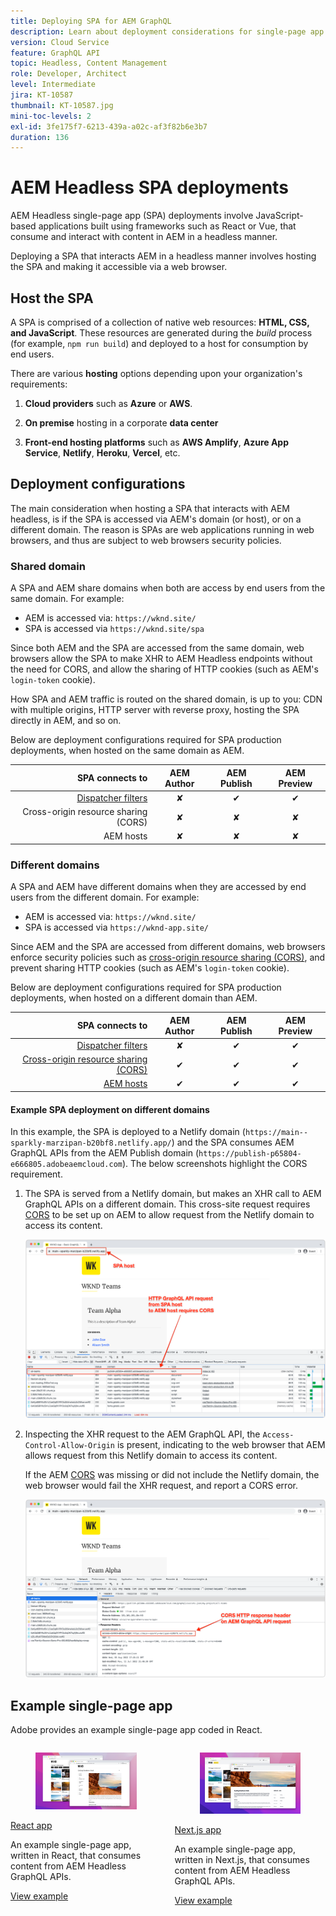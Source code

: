 ```yaml
---
title: Deploying SPA for AEM GraphQL
description: Learn about deployment considerations for single-page app (SPA) AEM Headless deployments.
version: Cloud Service
feature: GraphQL API
topic: Headless, Content Management
role: Developer, Architect
level: Intermediate
jira: KT-10587
thumbnail: KT-10587.jpg
mini-toc-levels: 2
exl-id: 3fe175f7-6213-439a-a02c-af3f82b6e3b7
duration: 136
---
```

# AEM Headless SPA deployments

AEM Headless single-page app (SPA) deployments involve JavaScript-based applications built using frameworks such as React or Vue, that consume and interact with content in AEM in a headless manner.

Deploying a SPA that interacts AEM in a headless manner involves hosting the SPA and making it accessible via a web browser.

## Host the SPA

A SPA is comprised of a collection of native web resources: **HTML, CSS, and JavaScript**. These resources are generated during the _build_ process (for example, `npm run build`) and deployed to a host for consumption by end users.

There are various **hosting** options depending upon your organization's requirements:

1. **Cloud providers** such as **Azure** or **AWS**.

2. **On premise** hosting in a corporate **data center**

3. **Front-end hosting platforms** such as **AWS Amplify**, **Azure App Service**, **Netlify**, **Heroku**, **Vercel**, etc.

## Deployment configurations

The main consideration when hosting a SPA that interacts with AEM headless, is if the SPA is accessed via AEM's domain (or host), or on a different domain.  The reason is SPAs are web applications running in web browsers, and thus are subject to web browsers security policies. 

### Shared domain

A SPA and AEM share domains when both are access by end users from the same domain. For example:

+ AEM is accessed via: `https://wknd.site/`
+ SPA is accessed via `https://wknd.site/spa`

Since both AEM and the SPA are accessed from the same domain, web browsers allow the SPA to make XHR to AEM Headless endpoints without the need for CORS, and allow the sharing of HTTP cookies (such as AEM's `login-token` cookie).

How SPA and AEM traffic is routed on the shared domain, is up to you: CDN with multiple origins, HTTP server with reverse proxy, hosting the SPA directly in AEM, and so on.

Below are deployment configurations required for SPA production deployments, when hosted on the same domain as AEM.

| SPA connects to                                    | AEM Author | AEM Publish | AEM Preview |
|---------------------------------------------------:|:----------:|:-----------:|:-----------:|
| [Dispatcher filters](./configurations/dispatcher-filters.md)      | &#10008;   | &#10004;    | &#10004;    |
| Cross-origin resource sharing (CORS)                              | &#10008;   | &#10008;    | &#10008;    |
| AEM hosts                                                         | &#10008;   | &#10008;    | &#10008;    |

### Different domains

A SPA and AEM have different domains when they are accessed by end users from the different domain. For example:

+ AEM is accessed via: `https://wknd.site/`
+ SPA is accessed via `https://wknd-app.site/`

Since AEM and the SPA are accessed from different domains, web browsers enforce security policies such as [cross-origin resource sharing (CORS)](./configurations/cors.md), and prevent sharing HTTP cookies (such as AEM's `login-token` cookie).

Below are deployment configurations required for SPA production deployments, when hosted on a different domain than AEM.

| SPA connects to                                    | AEM Author | AEM Publish | AEM Preview |
|---------------------------------------------------:|:----------:|:-----------:|:-----------:|
| [Dispatcher filters](./configurations/dispatcher-filters.md)      | &#10008;   | &#10004;    | &#10004;    |
| [Cross-origin resource sharing (CORS)](./configurations/cors.md)  | &#10004;   | &#10004;    | &#10004;    |
| [AEM hosts](./configurations/aem-hosts.md)                         | &#10004;   | &#10004;    | &#10004;    |

#### Example SPA deployment on different domains

In this example, the SPA is deployed to a Netlify domain (`https://main--sparkly-marzipan-b20bf8.netlify.app/`) and the SPA consumes AEM GraphQL APIs from the AEM Publish domain (`https://publish-p65804-e666805.adobeaemcloud.com`). The below screenshots highlight the CORS requirement.

1. The SPA is served from a Netlify domain, but makes an XHR call to AEM GraphQL APIs on a different domain. This cross-site request requires [CORS](./configurations/cors.md) to be set up on AEM to allow request from the Netlify domain to access its content.

    ![SPA request served from SPA & AEM hosts ](assets/spa/cors-requirement.png)

2. Inspecting the XHR request to the AEM GraphQL API, the `Access-Control-Allow-Origin` is present, indicating to the web browser that AEM allows request from this Netlify domain to access its content.

    If the AEM [CORS](./configurations/cors.md) was missing or did not include the Netlify domain, the web browser would fail the XHR request, and report a CORS error.

   ![CORS Response Header AEM GraphQL API](assets/spa/cors-response-headers.png)

## Example single-page app

Adobe provides an example single-page app coded in React.

<div class="columns is-multiline">
<!-- React app -->
<div class="column is-half-tablet is-half-desktop is-one-third-widescreen" aria-label="React app" tabindex="0">
   <div class="card">
       <div class="card-image">
           <figure class="image is-16by9">
               <a href="../example-apps/react-app.md" title="React app" tabindex="-1">
                   <img class="is-bordered-r-small" src="../example-apps/assets/react-app/react-app-card.png" alt="React app">
               </a>
           </figure>
       </div>
       <div class="card-content is-padded-small">
           <div class="content">
               <p class="headline is-size-6 has-text-weight-bold"><a href="../example-apps/react-app.md" title="React app">React app</a></p>
               <p class="is-size-6">An example single-page app, written in React, that consumes content from AEM Headless GraphQL APIs.</p>
               <a href="../example-apps/react-app.md" class="spectrum-Button spectrum-Button--outline spectrum-Button--primary spectrum-Button--sizeM">
                   <span class="spectrum-Button-label has-no-wrap has-text-weight-bold">View example</span>
               </a>
           </div>
       </div>
   </div>
</div>
<!-- Next.js app -->
<div class="column is-half-tablet is-half-desktop is-one-third-widescreen" aria-label="Next.js app" tabindex="0">
   <div class="card">
       <div class="card-image">
           <figure class="image is-16by9">
               <a href="../example-apps/next-js.md" title="Next.js app" tabindex="-1">
                   <img class="is-bordered-r-small" src="../example-apps/assets/next-js/next-js-card.png" alt="Next.js app">
               </a>
           </figure>
       </div>
       <div class="card-content is-padded-small">
           <div class="content">
               <p class="headline is-size-6 has-text-weight-bold"><a href="../example-apps/next-js.md" title="Next.js app">Next.js app</a></p>
               <p class="is-size-6">An example single-page app, written in Next.js, that consumes content from AEM Headless GraphQL APIs.</p>
               <a href="../example-apps/next-js.md" class="spectrum-Button spectrum-Button--outline spectrum-Button--primary spectrum-Button--sizeM">
                   <span class="spectrum-Button-label has-no-wrap has-text-weight-bold">View example</span>
               </a>
           </div>
       </div>
   </div>
</div>
</div>
